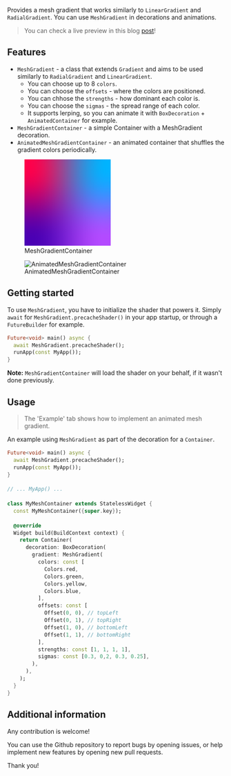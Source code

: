 <!--
This README describes the package. If you publish this package to pub.dev,
this README's contents appear on the landing page for your package.

For information about how to write a good package README, see the guide for
[writing package pages](https://dart.dev/guides/libraries/writing-package-pages).

For general information about developing packages, see the Dart guide for
[creating packages](https://dart.dev/guides/libraries/create-library-packages)
and the Flutter guide for
[developing packages and plugins](https://flutter.dev/developing-packages).
-->

Provides a mesh gradient that works similarly to `LinearGradient` and `RadialGradient`. You can use `MeshGradient` in decorations and animations.

> You can check a live preview in this blog [post](https://www.hamzahayak.dev/blog/color-mesh)!

## Features

* `MeshGradient` - a class that extends `Gradient` and aims to be used similarly to `RadialGradient` and `LinearGradient`.
    * You can choose up to 8 `colors`.
    * You can choose the `offsets` - where the colors are positioned.
    * You can chhose the `strengths` - how dominant each color is.
    * You can choose the `sigmas` - the spread range of each color.
    * It supports lerping, so you can animate it with `BoxDecoration` + `AnimatedContainer` for example.
* `MeshGradientContainer` - a simple Container with a MeshGradient decoration.
* `AnimatedMeshGradientContainer` - an animated container that shuffles the gradient colors periodically.

<figure>
    <img src="https://raw.githubusercontent.com/hhayak/color_mesh/main/screenshots/mesh.png" alt="MeshGradientContainer" width="200" height="200"/>
    <figcaption>MeshGradientContainer</figcaption>
</figure>

<figure>
    <img src="https://raw.githubusercontent.com/hhayak/color_mesh/main/screenshots/shuffle.gif" alt="AnimatedMeshGradientContainer" width="200" height="200"/>
    <figcaption>AnimatedMeshGradientContainer</figcaption>
</figure>

## Getting started

To use `MeshGradient`, you have to initialize the shader that powers it. Simply `await` for `MeshGradient.precacheShader()`
in your app startup, or through a `FutureBuilder` for example.

```dart
Future<void> main() async {
  await MeshGradient.precacheShader();
  runApp(const MyApp());
}
```

**Note:** `MeshGradientContainer` will load the shader on your behalf, if it wasn't done previously.

## Usage

> The 'Example' tab shows how to implement an animated mesh gradient.

An example using `MeshGradient` as part of the decoration for a `Container`.

```dart
Future<void> main() async {
  await MeshGradient.precacheShader();
  runApp(const MyApp());
}

// ... MyApp() ...

class MyMeshContainer extends StatelessWidget {
  const MyMeshContainer({super.key});

  @override
  Widget build(BuildContext context) {
    return Container(
      decoration: BoxDecoration(
        gradient: MeshGradient(
          colors: const [
            Colors.red,
            Colors.green,
            Colors.yellow,
            Colors.blue,
          ],
          offsets: const [
            Offset(0, 0), // topLeft
            Offset(0, 1), // topRight
            Offset(1, 0), // bottomLeft
            Offset(1, 1), // bottomRight
          ],
          strengths: const [1, 1, 1, 1],
          sigmas: const [0.3, 0,2, 0.3, 0.25],
        ),
      ),
    );
  }
}
```

## Additional information

Any contribution is welcome! 

You can use the Github repository to report bugs by opening issues, or help implement new features by opening new pull requests. 

Thank you!
